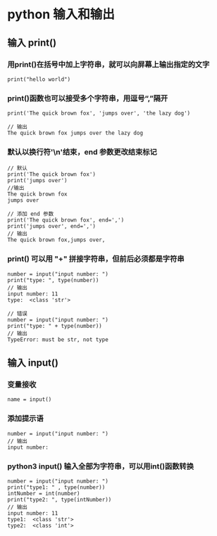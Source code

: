 # python 输入和输出

## 输入 print()

### 用print()在括号中加上字符串，就可以向屏幕上输出指定的文字

	print("hello world")

### print()函数也可以接受多个字符串，用逗号“,”隔开

	print('The quick brown fox', 'jumps over', 'the lazy dog')
	
	// 输出
	The quick brown fox jumps over the lazy dog

### 默认以换行符'\n'结束，end 参数更改结束标记

	// 默认
	print('The quick brown fox')
	print('jumps over')
	//输出 
	The quick brown fox
	jumps over
	
	// 添加 end 参数
	print('The quick brown fox', end=',')
	print('jumps over', end=',')
	// 输出
	The quick brown fox,jumps over,

### print() 可以用 "+" 拼接字符串，但前后必须都是字符串

	number = input("input number: ")
	print("type: ", type(number))
	// 输出
	input number: 11
	type:  <class 'str'>

	// 错误
	number = input("input number: ")
	print("type: " + type(number))
	// 输出
	TypeError: must be str, not type

## 输入 input()

### 变量接收

	name = input()

### 添加提示语

	number = input("input number: ")
	// 输出
	input number: 

### python3 input() 输入全部为字符串，可以用int()函数转换

	number = input("input number: ")
	print("type1: " , type(number))
	intNumber = int(number)
	print("type2: ", type(intNumber))
	// 输出
	input number: 11
	type1:  <class 'str'>
	type2:  <class 'int'>


